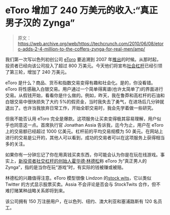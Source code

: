 # eToro 增加了 240 万美元的收入:“真正男子汉的 Zynga”

> 原文：<https://web.archive.org/web/https://techcrunch.com/2010/06/08/etoro-adds-2-4-million-to-the-coffers-zynga-for-real-men/amp/>

 <amp-img src="https://web.archive.org/web/20230313121907im_/http://www.crunchbase.com/assets/images/resized/0000/2344/2344v1-max-250x250.jpg" class="snap_nopreview shot amp-wp-enforced-sizes i-amphtml-layout-intrinsic i-amphtml-layout-size-defined" alt="" layout="intrinsic" i-amphtml-layout="intrinsic"><i-amphtml-sizer class="i-amphtml-sizer"></i-amphtml-sizer></amp-img> 我们第一次写以色列初创公司 [eToro](https://web.archive.org/web/20230313121907/http://www.etoro.com/) 要追溯到 2007 年[推出](https://web.archive.org/web/20230313121907/https://techcrunch.com/2007/11/27/etoro-makes-forex-trade-childs-play/)的时候。从那时起，投资者已经向该公司投入了超过 800 万美元。今天他们将宣布[社会杠杆](https://web.archive.org/web/20230313121907/http://www.socialleveragellc.com/)已经引领了第三轮，增加了 240 万美元。

eToro 是什么？商品、货币和指数交易变得有趣和社会化。是的，你没看错。eToro 将性感融入白银交易。用户通过一个简单得离谱(也许太简单了)的界面进行交易。从假钱开始，看看你是什么做的。例如，昨天，我在鲁莽和高杠杆的石油和白银交易中很快损失了大约 5%的假资金，当时我失去了勇气，在进场后几分钟就退出了。也许当我放弃日常工作，开始全职交易时，我会先学着做一些研究。

但我不能否认用 eToro 完全是爆款。这项服务让买卖变得极其容易理解，用户似乎也同意这一点。首席执行官 Jonathan Assia 告诉我，迄今为止，用户在 eToro 上的交易额已经超过 1000 亿美元。杠杆前的平均交易规模为 50 美元。在网站上进行的交易是公开的，其他人可以看到，成功的交易者可以在这项服务上获得相当多的关注。

如果你有一分钟忘记了你在用真钱买卖东西，你可能会认为你是在玩在线游戏。事实上，[新投资者社交杠杆的创始人霍华德·林德松](https://web.archive.org/web/20230313121907/http://www.crunchbase.com/person/howard-lindzon)称 eToro 为“真正男人的 Zynga”，指的是当你在玩“游戏”时，有实际的钱被赚或被赔。

林德松的兴趣值得注意。eToro 模型很像 Lindzon 的[stock wits](https://web.archive.org/web/20230313121907/http://www.stocktwits.com/)，它以类似 Twitter 的方式显示股票买卖。Assia 不会评论是否会与 StockTwits 合作，但不难打赌某种战略关系即将到来。

该公司拥有 150 万注册用户，在以色列、纽约、澳大利亚和塞浦路斯有 120 名员工。

<amp-analytics data-credentials="include" class="i-amphtml-layout-fixed i-amphtml-layout-size-defined" i-amphtml-layout="fixed"></amp-analytics>